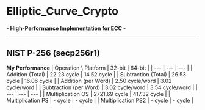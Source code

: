 # Elliptic_Curve_Crypto

**- High-Performance Implementation for ECC -**

---

## NIST P-256 (secp256r1)

**My Performance**
| Operation \ Platform | 32-bit | 64-bit |
| --- | --- | --- |
| Addition (Total) | 22.23 cycle | 14.52 cycle |
| Subtraction (Total) | 26.53 cycle | 16.06 cycle |
| Addition (per Word) | 2.50 cycle/word | 3.02 cycle/word |
| Subtraction (per Word) | 3.02 cycle/word | 3.54 cycle/word |
| --- | --- | --- |
| Multiplication OS | 2721.69 cycle | 417.32 cycle |
| Multiplication PS | - cycle | - cycle |
| Multiplication PS2 | - cycle | - cycle |